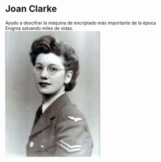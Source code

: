 # Joan Clarke
Ayudo a descifrar la máquina  de encriptado más importante de la época Enigma salvando miles de vidas.
![imagen](joanClarke.png)
